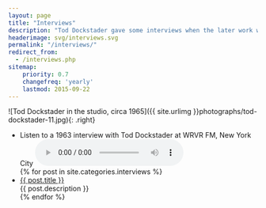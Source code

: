 ```yaml
---
layout: page
title: "Interviews"
description: "Tod Dockstader gave some interviews when the later work was released on CD by ReR Megacorp. There is also an archival radio interview from 1963."
headerimage: svg/interviews.svg
permalink: "/interviews/"
redirect_from:
  - /interviews.php
sitemap:
    priority: 0.7
    changefreq: 'yearly'
    lastmod: 2015-09-22
---
```


![Tod Dockstader in the studio, circa 1965]({{ site.urlimg }}photographs/tod-dockstader-11.jpg){: .right}


<ul>
	<li>Listen to a 1963 interview with Tod Dockstader at WRVR FM, New York City

<audio controls>
  <source src="{{ site.musicurl }}dockstader_interview_WRVR_FM_NY_1963.ogg" type="audio/ogg">
  <source src="{{ site.musicurl }}dockstader_interview_WRVR_FM_NY_1963.mp3" type="audio/mpeg">
  <p>Download in <a href="">MP3</a> or <a href="">OGG</a> format</p>
</audio>
</li>
    {% for post in site.categories.interviews %}
    <li><a href="{{ site.url }}{{ post.url }}">{{ post.title }}</a><br>{{ post.description }}</li>
    {% endfor %}
</ul>